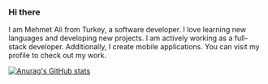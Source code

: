 ### Hi there

I am Mehmet Ali from Turkey, a software developer. I love learning new languages and developing new projects. I am actively working as a full-stack developer. Additionally, I create mobile applications. You can visit my profile to check out my work.

[![Anurag's GitHub stats](https://github-readme-stats.vercel.app/api?username=mehmetaliborklu)](https://github.com/anuraghazra/github-readme-stats)
